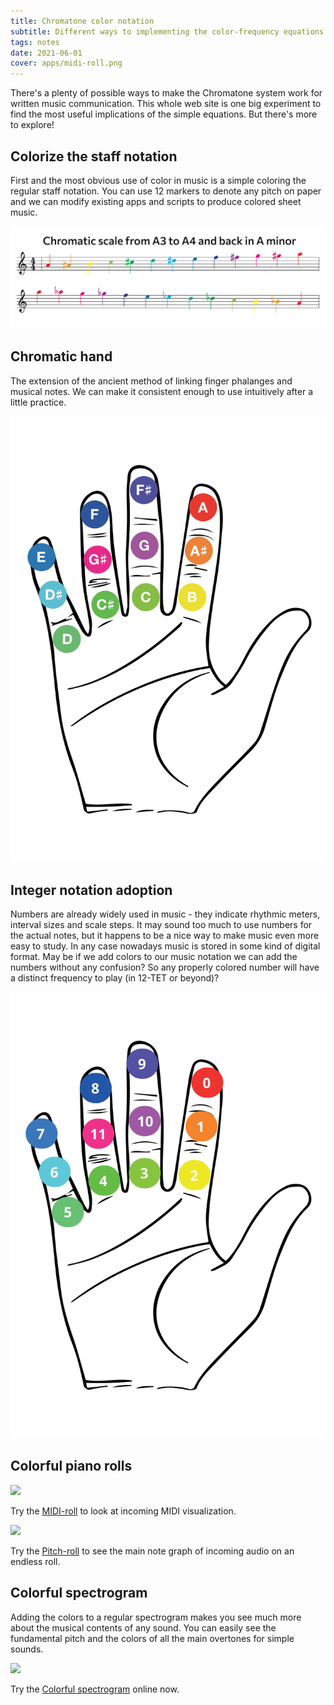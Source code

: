 ```yaml
---
title: Chromatone color notation
subtitle: Different ways to implementing the color-frequency equations for writing and reading music
tags: notes
date: 2021-06-01
cover: apps/midi-roll.png
---
```


There's a plenty of possible ways to make the Chromatone system work for written music communication. This whole web site is one big experiment to find the most useful implications of the simple equations. But there's more to explore!

## Colorize the staff notation

First and the most obvious use of color in music is a simple coloring the regular staff notation. You can use 12 markers to denote any pitch on paper and we can modify existing apps and scripts to produce colored sheet music.

<img src="./chromatic-scale.svg">

## Chromatic hand

The extension of the ancient method of linking finger phalanges and musical notes. We can make it consistent enough to use intuitively after a little practice.

<img src="./note-hand.svg">

## Integer notation adoption

Numbers are already widely used in music - they indicate rhythmic meters, interval sizes and scale steps. It may sound too much to use numbers for the actual notes, but it happens to be a nice way to make music even more easy to study. In any case nowadays music is stored in some kind of digital format. May be if we add colors to our music notation we can add the numbers without any confusion? So any properly colored number will have a distinct frequency to play (in 12-TET or beyond)?

<img src="./hand.svg">

## Colorful piano rolls

![](/media/apps/midi-roll.png)

Try the [MIDI-roll](/apps/midi/roll.md) to look at incoming MIDI visualization.

![](/media/apps/roll.png)

Try the [Pitch-roll](/apps/pitch/roll.md) to see the main note graph of incoming audio on an endless roll.

## Colorful spectrogram

Adding the colors to a regular spectrogram makes you see much more about the musical contents of any sound. You can easily see the fundamental pitch and the colors of all the main overtones for simple sounds.

![](/media/apps/spectrogram.png)

Try the [Colorful spectrogram](/apps/pitch/spectrogram.md) online now.